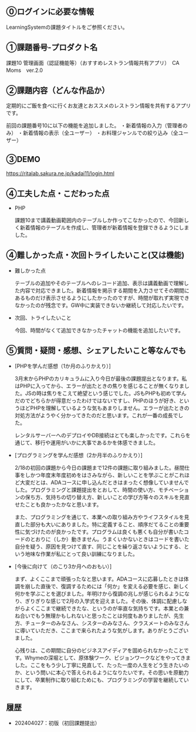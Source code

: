 ## ⓪ログインに必要な情報
LearningSystemの課題タイトルをご参照ください。

## ①課題番号-プロダクト名
課題10 管理画面（認証機能等）（おすすめレストラン情報共有アプリ）　CA Moms　ver.2.0

## ②課題内容（どんな作品か）
定期的にご飯を食べに行くお友達とおススメのレストラン情報を共有するアプリです。

前回の課題番号10に以下の機能を追加しました。
・新着情報の入力（管理者のみ）
・新着情報の表示（全ユーザー）
・お料理ジャンルでの絞り込み（全ユーザー）

## ③DEMO
https://ritalab.sakura.ne.jp/kadai11/login.html

## ④工夫した点・こだわった点
- PHP

  課題10まで講義動画範囲内のテーブルしか作ってこなかったので、今回新しく新着情報のテーブルを作成し、管理者が新着情報を登録できるようにしました。
 

## ④難しかった点・次回トライしたいこと(又は機能)
- 難しかった点

  テーブルの追加やそのテーブルへのレコード追加、表示は講義動画で理解した内容で対応できました。新着情報を掲示する期間を入力させてその期間にあるものだけ表示させるようにしたかったのですが、時間が取れず実現できなかったのが残念です。GW中に実装できないか継続して対応したいです。


- 次回、トライしたいこと

  今回、時間がなくて追加できなかったチャットの機能を追加したいです。
 
## ⑤質問・疑問・感想、シェアしたいこと等なんでも
- [PHPを学んだ感想（1か月のふりかえり）]

  3月末からPHPのカリキュラムに入り今日が最後の課題提出となります。私はPHPに入ってから、エラーが出たときの焦りを感じることが無くなりました。JSの時は焦りをこえて絶望という感じでした。JSもPHPも初めて学んだのでどちらかが得意だったわけではないですし、PHPのほうが好き、というほどPHPを理解しているような気もあまりしません。エラーが出たときの対処方法がようやく分かってきたのだと思います。これが一番の成長でした。

  レンタルサーバーへのデプロイやDB接続はとても楽しかったです。これらを通じて、移行や運用がいかに大事であるかを体感できました。

- [プログラミングを学んだ感想（2か月半のふりかえり）]

  2/18の初回の課題から今日の課題まで12件の課題に取り組みました。昼間仕事をしかつ年度末年度初めをはさみながら、新しいことを学ぶことがこれほど大変だとは、ADAコースに申し込んだときはまったく想像していませんでした。プログラミングと課題提出をとおして、時間の使い方、モチベーションの保ち方、気持ちの切り替え方、新しいことの学び方等々のスキルを見直せたことも良かったかなと思います。

  また、プログラミングを通じて、本業への取り組み方やライフスタイルを見直した部分も大いにありました。特に定義すること、順序だてることの重要性に気づけたのが良かったです。プログラムは良くも悪くも自分が書いたコードのとおりに（しか）動きません。うまくいかないときはコードを書いた自分を疑う、原因を見つけて直す、同じことを繰り返さないようにする、という地味な作業が私にとって良い訓練になりました。
   
- [今後に向けて（のこり3か月へのおもい）]

  まず、よくここまで頑張ったなと思います。ADAコースに応募したときは体調を崩した直後で、復調するためには「何か」を変える必要を感じ、新しく何かを学ぶことを選びました。年明けから復調の兆しが感じられるようになり、ぎりぎりな感じで2月の入学式を迎えました。その後、体調に配慮しながらよくここまで継続できたな、というのが率直な気持ちです。本業との兼ね合いでもう無理かもしれないと思ったことは何度もありましたが、先生方、チューターのみなさん、シスターのみなさん、クラスメートのみなさんに導いていただき、ここまで来られたような気がします。ありがとうございました。

  心残りは、この期間に自分のビジネスアイディアを固められなかったことです。Whymeの深堀として、原体験ワーク、ビジョンワークなどをやってきました。ここをもう少し丁寧に見直して、たった一度の人生をどう生きたいのか、という問いに本心で答えられるようになりたいです。その思いを原動力にして、卒業制作に取り組むためにも、プログラミングの学習を継続していきます。
   

## 履歴
- 202404027：初版（初回課題提出）
